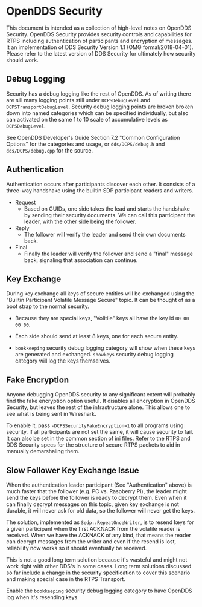 # OpenDDS Security

This document is intended as a collection of high-level notes on OpenDDS
Security. OpenDDS Security provides security controls and capabilities for RTPS
including authentication of participants and encryption of messages. It an
implementation of DDS Security Version 1.1 (OMG formal/2018-04-01). Please
refer to the latest version of DDS Security for ultimately how security should
work.

## Debug Logging

Security has a debug logging like the rest of OpenDDS. As of writing there are
sill many logging points still under `DCPSDebugLevel` and
`DCPSTransportDebugLevel`. Security debug logging points are broken broken down
into named categories which can be specified individually, but also can
activated on the same 1 to 10 scale of accumulative levels as `DCPSDebugLevel`.

See OpenDDS Developer's Guide Section 7.2 "Common Configuration Options" for
the categories and usage, or `dds/DCPS/debug.h` and `dds/DCPS/debug.cpp` for
the source.

## Authentication

Authentication occurs after participants discover each other. It consists of a
three-way handshake using the builtin SDP participant readers and writers.

- Request
  - Based on GUIDs, one side takes the lead and starts the handshake by sending
    their security documents. We can call this participant the leader, with the
    other side being the follower.
- Reply
  - The follower will verify the leader and send their own documents back.
- Final
  - Finally the leader will verify the follower and send a "final" message
    back, signaling that association can continue.

<!-- TODO: List OMG authentication states and what they actually mean -->

## Key Exchange

During key exchange all keys of secure entities will be exchanged using the
"Builtin Participant Volatile Message Secure" topic. It can be thought of as a
boot strap to the normal security.

- Because they are special keys, "Volitile" keys all have the key id `00 00 00 00`.

- Each side should send at least 8 keys, one for each secure entity.

- `bookkeeping` security debug logging category will show when these keys are
  generated and exchanged. `showkeys` security debug logging category will log
  the keys themselves.

## Fake Encryption

Anyone debugging OpenDDS security to any significant extent will probably find
the fake encryption option useful. It disables all encryption in OpenDDS
Security, but leaves the rest of the infrastructure alone. This allows one to
see what is being sent in Wireshark.

To enable it, pass `-DCPSSecurityFakeEncryption=1` to all programs using
security. If all participants are not set the same, it will cause security to
fail. It can also be set in the common section of ini files. Refer to the RTPS
and DDS Security specs for the structure of secure RTPS packets to aid in
manually demarshaling them.

## Slow Follower Key Exchange Issue
   
When the authentication leader participant (See "Authentication" above) is much
faster that the follower (e.g. PC vs. Raspberry Pi), the leader might send the
keys before the follower is ready to decrypt them. Even when it can finally
decrypt messages on this topic, given key exchange is not durable, it will
never ask for old data, so the follower will never get the keys.

The solution, implemented as `Sedp::RepeatOnceWriter`, is to resend keys for a
given participant when the first ACKNACK from the volatile reader is received.
When we have the ACKNACK of any kind, that means the reader can decrypt
messages from the writer and even if the resend is lost, reliability now works
so it should eventually be received.

This is not a good long term solution because it's wasteful and might not work
right with other DDS's in some cases. Long term solutions discussed so far
include a change in the security specification to cover this scenario and
making special case in the RTPS Transport.

Enable the `bookkeeping` security debug logging category to have OpenDDS log
when it's resending keys.
